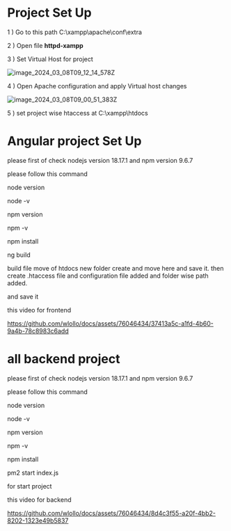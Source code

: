 **Project Set Up**
====================
1 ) Go to this path C:\xampp\apache\conf\extra

2 ) Open file **httpd-xampp**

3 ) Set Virtual Host for project 

![image_2024_03_08T09_12_14_578Z](https://github.com/wlollo/docs/assets/76046434/5200d786-fd01-40fb-bd27-3fa62164855e)

 
4 ) Open Apache configuration and apply Virtual host changes 

![image_2024_03_08T09_00_51_383Z](https://github.com/wlollo/docs/assets/76046434/2eefd11a-8529-438a-96b6-1288dcdf0143)

5 ) set project wise htaccess at C:\xampp\htdocs 


Angular project Set Up
=============================
please first of check nodejs version  18.17.1  and npm  version  9.6.7  

please follow this command


node version

node -v


npm version 

npm  -v 

npm install

ng build 

build file move of htdocs new folder create and move here and save it.
then create .htaccess file and configuration file added and folder wise path added.

and save it

this video for frontend 

https://github.com/wlollo/docs/assets/76046434/37413a5c-a1fd-4b60-9a4b-78c8983c6add



all backend project 
============================
please first of check nodejs version  18.17.1  and npm  version  9.6.7  

please follow this command

node version

node -v

npm version 

npm  -v 

npm install

pm2 start index.js

for start project


this video for backend 

https://github.com/wlollo/docs/assets/76046434/8d4c3f55-a20f-4bb2-8202-1323e49b5837
